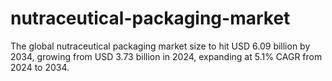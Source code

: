 # nutraceutical-packaging-market
The global nutraceutical packaging market size to hit USD 6.09 billion by 2034, growing from USD 3.73 billion in 2024, expanding at 5.1% CAGR from 2024 to 2034.
